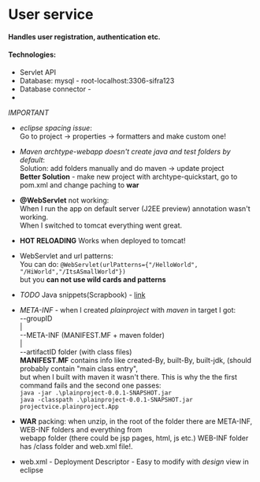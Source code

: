 # User service
#### Handles user registration, authentication etc.

#### Technologies:

* Servlet API
* Database: mysql - root-localhost:3306-sifra123
* Database connector - 
* 

*IMPORTANT*  
* _eclipse spacing issue_:  
Go to project -> properties -> formatters and make custom one!  

* _Maven archtype-webapp doesn't create java and test folders by default_:  
Solution: add folders manually and do maven -> update project  
**Better Solution** - make new project with archtype-quickstart, go to  
pom.xml and change paching to **war**

* **@WebServlet** not working:  
When I run the app on default server (J2EE preview) annotation wasn't working.  
When I switched to tomcat everything went great.

* **HOT RELOADING** Works when deployed to tomcat!

* WebServlet and url patterns:  
You can do: `@WebServlet(urlPatterns={"/HelloWorld", "/HiWorld","/ItsASmallWorld"})`  
but you **can not use wild cards and patterns**

* _TODO_ Java snippets(Scrapbook) - [link](https://help.eclipse.org/mars/index.jsp?topic=%2Forg.eclipse.jdt.doc.user%2FgettingStarted%2Fqs-15.htm)

* _META-INF_ - when I created _plainproject_ with _maven_ in target I got:  
--groupID  
  |  
  --META-INF (MANIFEST.MF + maven folder)  
  |  
  --artifactID folder (with class files)  
  **MANIFEST.MF** contains info like created-By, built-By, built-jdk, (should probably contain "main class entry",  
  but when I built with maven it wasn't there. This is why the the first command fails and the second one passes:  
  `java -jar .\plainproject-0.0.1-SNAPSHOT.jar`  
  `java -classpath .\plainproject-0.0.1-SNAPSHOT.jar projectvice.plainproject.App`

* **WAR** packing: when unzip, in the root of the folder there are META-INF, WEB-INF folders and everything from  
webapp folder (there could be jsp pages, html, js etc.) WEB-INF folder has /class folder and web.xml file!.

* web.xml - Deployment Descriptor - Easy to modify with _design_ view in eclipse
